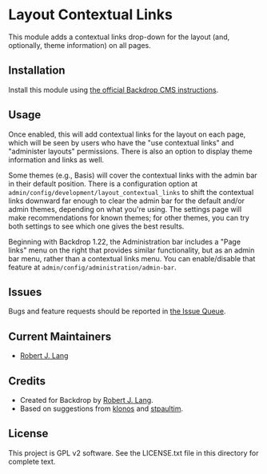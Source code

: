 Layout Contextual Links
===============

This module adds a contextual links drop-down for the layout (and, optionally, theme information) on all pages.

Installation
------------

Install this module using [the official Backdrop CMS instructions](
  https://docs.backdropcms.org/documentation/extend-with-modules).

Usage
-------------

Once enabled, this will add contextual links for the layout on each page, which
will be seen by users who have the "use contextual links" and "administer
layouts" permissions. There is also an option to display theme information and links as well.

Some themes (e.g., Basis) will cover the contextual links with the admin bar in
their default position. There is a configuration option at
`admin/config/development/layout_contextual_links` to shift the contextual links
downward far enough to clear the admin bar for the default and/or admin themes,
depending on what you're using. The settings page will make recommendations for known themes; for other themes, you can try both settings to see which one gives the best results.

Beginning with Backdrop 1.22, the Administration bar includes a "Page links" menu on the right that provides similar functionality, but as an admin bar menu, rather than a contextual links menu. You can enable/disable that feature at `admin/config/administration/admin-bar`.

Issues
------

Bugs and feature requests should be reported in [the Issue Queue](https://github.com/backdrop-contrib/layout_contextual_links/issues).

Current Maintainers
-------------------

* [Robert J. Lang](http://github.com/bugfolder)

Credits
-------

- Created for Backdrop by [Robert J. Lang](http://github.com/bugfolder).
- Based on suggestions from [klonos](https://github.com/klonos) and [stpaultim](https://github.com/stpaultim).

License
-------

This project is GPL v2 software.
See the LICENSE.txt file in this directory for complete text.

